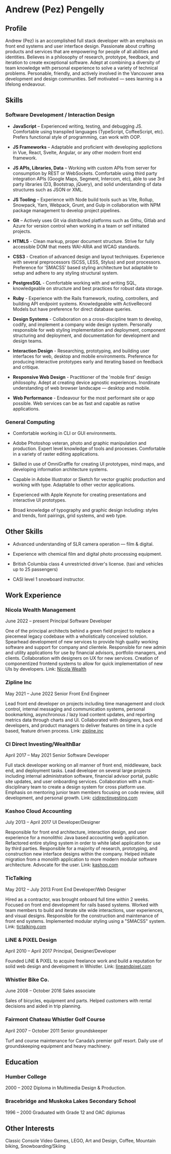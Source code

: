 ﻿# Andrew (Pez) Pengelly

## Profile

Andrew (Pez) is an accomplished full stack developer with an emphasis on front end systems and user interface design. Passionate about crafting products and services that are empowering for people of all abilities and identities. Believes in a philosophy of research, prototype, feedback, and iteration to create exceptional software. Adept at combining a diversity of team knowledge with personal experience to solve a variety of technical problems. Personable, friendly, and actively involved in the Vancouver area development and design communities.
Self motivated — sees learning is a lifelong endeavour.

## Skills

### Software Development / Interaction Design

* **JavaScript** – Experienced writing, testing, and debugging JS. Comfortable using transpiled languages (TypeScript, CoffeeScript, etc). Prefers functional style of programming, can work with OOP.

* **JS Frameworks** – Adaptable and proficient with developing applictions in Vue, React, Svelte, Angular, or any other modern front end framework.

* **JS APIs, Libraries, Data** – Working with custom APIs from server for consumption by REST or WebSockets. Comfortable using third party integration APIs (Google Maps, Segment, Intercom, etc), able to use 3rd party libraries (D3, Bootstrap, jQuery), and solid understanding of data structures such as JSON or XML.

* **JS Tooling** – Experience with Node build tools such as Vite, Rollup, Snowpack, Yarn, Webpack, Grunt, and Gulp in collaboration with NPM package management to develop project pipelines.

* **Git** – Actively uses Git via distributed platforms such as Githu, Gitlab and Azure for version control when working in a team or self initiated projects.

* **HTML5** - Clean markup, proper document structure. Strive for fully accessible DOM that meets WAI-ARIA and WCAG standards.

* **CSS3** - Creation of advanced design and layout techniques. Experience with several preprocessors (SCSS, LESS, Stylus) and post processors. Preference for 'SMACSS' based styling architecture but adaptable to setup and adhere to any styling structural system.

* **PostgresSQL** - Comfortable working with and writing SQL, knowledgeable on structure and best practices for robust data storage.

* **Ruby** - Experience with the Rails framework, routing, controllers, and building API endpoint systems. Knowledgeable with ActiveRecord Models but have preference for direct database queries.

* **Design Systems** - Collaboration on a cross-discipline team to develop, codify, and implement a company wide design system. Personally responsible for web styling implementation and deployment, component structuring and deployment, and documentation for development and design teams.

* **Interaction Design** - Researching, prototyping, and building user interfaces for web, desktop and mobile environments. Preference for producing interactive prototypes early and iterating based on feedback and critique.

* **Responsive Web Design** - Practitioner of the 'mobile first' design philosophy. Adept at creating device agnostic experiences. Inordinate understanding of web browser landscape — desktop and mobile.

* **Web Performance** - Endeavour for the most performant site or app possible. Web services can be as fast and capable as native applications.

### General Computing

* Comfortable working in CLI or GUI environments.

* Adobe Photoshop veteran, photo and graphic manipulation and production. Expert level knowledge of tools and processes. Comfortable in a variety of raster editing applications.

* Skilled in use of OmniGraffle for creating UI prototypes, mind maps, and developing information architecture systems.

* Capable in Adobe Illustrator or Sketch for vector graphic production and working with type. Adaptable to other vector applications.

* Experienced with Apple Keynote for creating presentations and interactive UI prototypes.

* Broad knowledge of typography and graphic design including: styles and trends, font pairings, grid systems, and web type.

## Other Skills

* Advanced understanding of SLR camera operation — film & digital.

* Experience with chemical film and digital photo processing equipment.

* British Columbia class 4 unrestricted driver's license. (taxi and vehicles up to 25 passengers)

* CASI level 1 snowboard instructor.

## Work Experience

### Nicola Wealth Management
June 2022 – present
Principal Software Developer

One of the principal architects behind a green field project to replace a piecemeal legacy codebase with a wholistically conceived solution. Spearhead development of new services to provide high quality working software and support for company and clientele. Responsible for new admin and utility applications for use by financial advisors, portfolio managers, and clients. Collaboration with designers on UX for new services. Creation of componentized frontend systems to allow for quick implementation of new UIs by developers.
Link: [Nicola Wealth](https://nicolawealth.com/)

### Zipline Inc
May 2021 – June 2022
Senior Front End Engineer

Lead front end developer on projects including time management and clock control, internal messaging and communication systems, personal bookmarking, asynchronous / lazy load content updates, and reporting metrics data through charts and UI. Collaborated with designers, back end developers, and product managers to deliver features on time in a cycle based, feature driven process.
Link: [zipline.inc](https://getzipline.com/)

### CI Direct Investing/WealthBar
April 2017 – May 2021
Senior Software Developer

Full stack developer working on all manner of front end, middleware, back end, and deployment tasks. Lead developer on several large projects including internal administration software, financial advisor portal, public site updates, and user onboarding services. Collaboration with a multi-disciplinary team to create a design system for cross platform use. Emphasis on mentoring junior team members focusing on code review, skill development, and personal growth.
Link: [cidirectinvesting.com](https://cidirectinvesting.com)

### Kashoo Cloud Accounting
July 2013 – April 2017
UI Developer/Designer

Responsible for front end architecture, interaction design, and user experience for a monolithic Java based accounting web application. Refactored entire styling system in order to white label application for use by third parties. Responsible for a majority of research, prototyping, and construction new interface designs within the company. Helped initiate migration from a monolith application to more modern modular software architecture. Advocate for the user.
Link: [kashoo.com](https://kashoo.com)

### TicTalking
May 2012 – July 2013
Front End Developer/Web Designer

Hired as a contractor, was brought onboard full time within 2 weeks. Focused on front end development for rails based systems. Worked with team members to build and iterate site wide interactions, user experiences, and visual designs. Responsible for the construction and maintenance of front end systems. Implemented modular styling using a "SMACSS" system.
Link: [tictalking.com](https://tictalking.com)

### LiNE & PiXEL Design
April 2010 – April 2017
Principal, Designer/Developer

Founded LiNE & PiXEL to acquire freelance work and build a reputation for solid web design and development in Whistler.
Link: [lineandpixel.com](http://lineandpixel.com)

### Whistler Bike Co.
June 2008 – October 2016
Sales associate

Sales of bicycles, equipment and parts. Helped customers with rental decisions and aided in trip planning.

### Fairmont Chateau Whistler Golf Course
April 2007 – October 2011
Senior groundskeeper

Turf and course maintenance for Canada’s premier golf resort. Daily use of groundskeeping equipment and heavy machinery.

## Education

### Humber College
2000 – 2002
Diploma in Multimedia Design & Production.

### Bracebridge and Muskoka Lakes Secondary School
1996 – 2000
Graduated with Grade 12 and OAC diplomas

## Other Interests

Classic Console Video Games, LEGO, Art and Design, Coffee, Mountain biking, Snowboarding/Skiing

